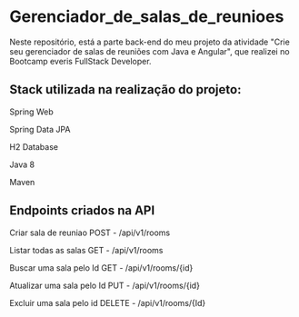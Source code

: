 # Gerenciador_de_salas_de_reunioes
Neste repositório, está a parte back-end do meu projeto da atividade "Crie seu gerenciador de salas de reuniões com Java e Angular", que realizei no Bootcamp everis FullStack Developer.

<h2>Stack utilizada na realização do projeto:</h2>

Spring Web

Spring Data JPA

H2 Database

Java 8

Maven


<h2>Endpoints criados na API</h2>

Criar sala de reuniao POST - /api/v1/rooms

Listar todas as salas GET - /api/v1/rooms

Buscar uma sala pelo Id GET - /api/v1/rooms/{id}

Atualizar uma sala pelo Id PUT - /api/v1/rooms/{id}

Excluir uma sala pelo id DELETE - /api/v1/rooms/{Id}
